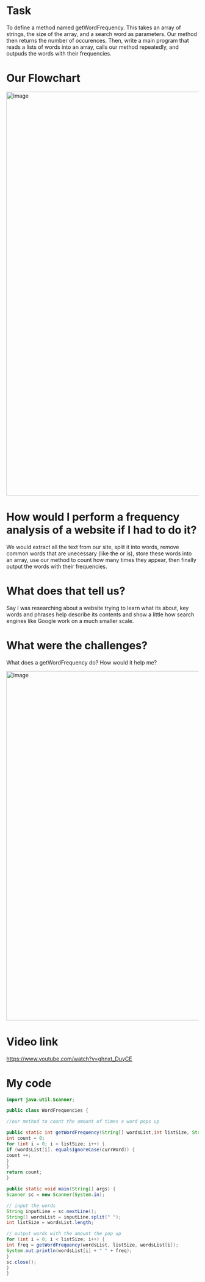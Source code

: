 # Task

To define a method named getWordFrequency. This takes an array of strings, the size of the array, and a search word as parameters.
Our method then returns the number of occurences. Then, write a main program that reads a lists of words into an array, calls our method repeatedly, and outpuds the words with their frequencies.

# Our Flowchart
<img width="726" height="1059" alt="image" src="https://github.com/user-attachments/assets/7287bfab-3141-4d05-ac78-b5b94d69d88c" />

# How would I perform a frequency analysis of a website if I had to do it?
We would extract all the text from our site, split it into words, remove common words that are unecessary (like the or is), store these words into an array, use our method to count how many times they appear, then finally output the words with their frequencies.
# What does that tell us? 
Say I was researching about a website trying to learn what its about, key words and phrases help describe its contents and show a little how search engines like Google work on a much smaller scale.
# What were the challenges? 
What does a getWordFrequency do? How would it help me?

<img width="1141" height="916" alt="image" src="https://github.com/user-attachments/assets/523a0deb-b80a-4ea7-a48a-c4217e7b6d3a" />


# Video link
https://www.youtube.com/watch?v=ghnxt_DuyCE

# My code
```java
import java.util.Scanner;

public class WordFrequencies {

//our method to count the amount of times a word pops up

public static int getWordFrequency(String[] wordsList,int listSize, String currWord) {
int count = 0;
for (int i = 0; i < listSize; i++) {
if (wordsList[i]. equalsIgnoreCase(currWord)) {
count ++;
}
}
return count;
}

public static void main(String[] args) {
Scanner sc = new Scanner(System.in);

// input the words
String inputLine = sc.nextLine();
String[] wordsList = inputLine.split(" ");
int listSize = wordsList.length;

// output words with the amount the pop up
for (int i = 0; i < listSize; i++) {
int freq = getWordFrequency(wordsList, listSize, wordsList[i]);
System.out.println(wordsList[i] + " " + freq);
}
sc.close();
}
}
```
